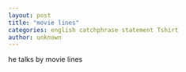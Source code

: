 ```yaml
---
layout: post
title: "movie lines"
categories: english catchphrase statement Tshirt
author: unknown
---
```


he talks by movie lines
